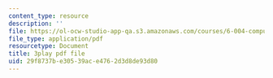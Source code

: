 ```yaml
---
content_type: resource
description: ''
file: https://ol-ocw-studio-app-qa.s3.amazonaws.com/courses/6-004-computation-structures-spring-2017/29f8737be30539ace4762d3d8de93d80_oi1Jb-dGsWU.pdf
file_type: application/pdf
resourcetype: Document
title: 3play pdf file
uid: 29f8737b-e305-39ac-e476-2d3d8de93d80
---
```

